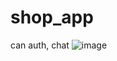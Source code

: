 # shop_app
can auth, chat
![image](https://user-images.githubusercontent.com/69901100/109423389-1ed5d280-7a1a-11eb-8e9f-1e01f5cc391f.png)
